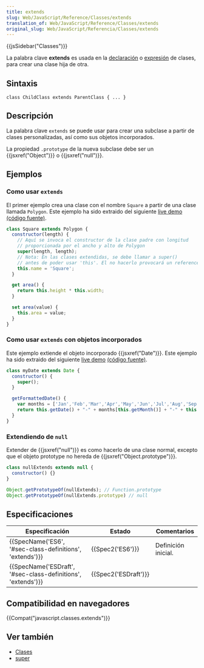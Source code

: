 ```yaml
---
title: extends
slug: Web/JavaScript/Reference/Classes/extends
translation_of: Web/JavaScript/Reference/Classes/extends
original_slug: Web/JavaScript/Referencia/Classes/extends
---
```

{{jsSidebar("Classes")}}

La palabra clave **extends** es usada en la [declaración](/es/docs/Web/JavaScript/Reference/Statements/class) o [expresión](/es/docs/Web/JavaScript/Reference/Operators/class) de clases, para crear una clase hija de otra.

## Sintaxis

    class ChildClass extends ParentClass { ... }

## Descripción

La palabra clave `extends` se puede usar para crear una subclase a partir de clases personalizadas, así como sus objetos incorporados.

La propiedad `.prototype` de la nueva subclase debe ser un {{jsxref("Object")}} o {{jsxref("null")}}.

## Ejemplos

### Como usar `extends`

El primer ejemplo crea una clase con el nombre `Square` a partir de una clase llamada `Polygon`. Este ejemplo ha sido extraido del siguiente [live demo](https://googlechrome.github.io/samples/classes-es6/index.html) [(código fuente)](https://github.com/GoogleChrome/samples/blob/gh-pages/classes-es6/index.html).

```js
class Square extends Polygon {
  constructor(length) {
    // Aquí se invoca el constructor de la clase padre con longitud
    // proporcionada por el ancho y alto de Polygon
    super(length, length);
    // Nota: En las clases extendidas, se debe llamar a super()
    // antes de poder usar 'this'. El no hacerlo provocará un reference error.
    this.name = 'Square';
  }

  get area() {
    return this.height * this.width;
  }

  set area(value) {
    this.area = value;
  }
}
```

### Como usar `extends` con objetos incorporados

Este ejemplo extiende el objeto incorporado {{jsxref("Date")}}. Este ejemplo ha sido extraido del siguiente [live demo](https://googlechrome.github.io/samples/classes-es6/index.html) [(código fuente)](https://github.com/GoogleChrome/samples/blob/gh-pages/classes-es6/index.html).

```js
class myDate extends Date {
  constructor() {
    super();
  }

  getFormattedDate() {
    var months = ['Jan','Feb','Mar','Apr','May','Jun','Jul','Aug','Sep','Oct','Nov','Dec'];
    return this.getDate() + "-" + months[this.getMonth()] + "-" + this.getFullYear();
  }
}
```

### Extendiendo de `null`

Extender de {{jsxref("null")}} es como hacerlo de una clase normal, excepto que el objeto prototype no hereda de {{jsxref("Object.prototype")}}.

```js
class nullExtends extends null {
  constructor() {}
}

Object.getPrototypeOf(nullExtends); // Function.prototype
Object.getPrototypeOf(nullExtends.prototype) // null
```

## Especificaciones

| Especificación                                                                   | Estado                       | Comentarios         |
| -------------------------------------------------------------------------------- | ---------------------------- | ------------------- |
| {{SpecName('ES6', '#sec-class-definitions', 'extends')}}     | {{Spec2('ES6')}}         | Definición inicial. |
| {{SpecName('ESDraft', '#sec-class-definitions', 'extends')}} | {{Spec2('ESDraft')}} |                     |

## Compatibilidad en navegadores

{{Compat("javascript.classes.extends")}}

## Ver también

- [Clases](/es/docs/Web/JavaScript/Reference/Classes)
- [super](/es/docs/Web/JavaScript/Reference/Operators/super)
